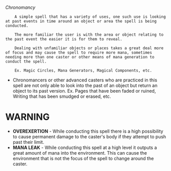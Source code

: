 *Chronomancy*
 
		A simple spell that has a variety of uses, one such use is looking at past events in time around an object or area the spell is being conducted. 

		The more familiar the user is with the area or object relating to the past event the easier it is for them to reveal.
		
		Dealing with unfamiliar objects or places takes a great deal more of focus and may cause the spell to require more mana, sometimes needing more than one caster or other means of mana generation to conduct the spell.

		Ex. Magic Circles, Mana Generators, Magical Components, etc.

- Chronomancers or other advanced casters who are practiced in this spell are not only able to look into the past of an object but return an object to its past version. Ex. Pages that have been faded or ruined,  Writing that has been smudged or erased, etc.

# WARNING
- **OVEREXERTION** - While conducting this spell there is a high possibility to cause permanent damage to the caster's body if they attempt to push past their limit.
- **MANA LEAK** - While conducting this spell at a high level it outputs a great amount of mana into the environment. This can cause the environment that is not the focus of the spell to change around the caster.
